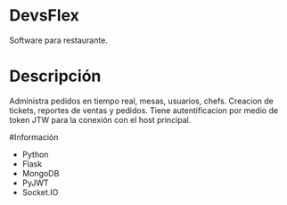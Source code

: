 # DevsFlex
Software para restaurante.

# Descripción
Administra pedidos en tiempo real, mesas, usuarios, chefs. Creacion de tickets, reportes de ventas y pedidos. Tiene autentificacion por medio de token JTW para la conexión con el host principal.

#Información
- Python
- Flask
- MongoDB
- PyJWT
- Socket.IO
